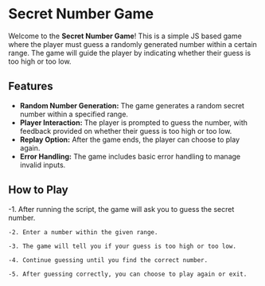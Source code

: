 # Secret Number Game

Welcome to the **Secret Number Game**! This is a simple JS based game where the player must guess a randomly generated number within a certain range. The game will guide the player by indicating whether their guess is too high or too low.


## Features

- **Random Number Generation:** The game generates a random secret number within a specified range.
- **Player Interaction:** The player is prompted to guess the number, with feedback provided on whether their guess is too high or too low.
- **Replay Option:** After the game ends, the player can choose to play again.
- **Error Handling:** The game includes basic error handling to manage invalid inputs.

## How to Play

  -1.	After running the script, the game will ask you to guess the secret number.
  
	-2.	Enter a number within the given range.
 
	-3.	The game will tell you if your guess is too high or too low.
 
	-4.	Continue guessing until you find the correct number.
 
	-5.	After guessing correctly, you can choose to play again or exit.
